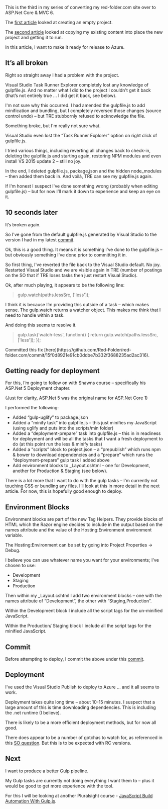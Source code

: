 This is the third in my series of converting my red-folder.com site over to ASP.Net Core &amp; MVC 6.

The [first article](http://red-folder.blogspot.co.uk/2016/03/converting-to-aspnet-core-part-1.html) looked at creating an empty project.

The [second article](http://red-folder.blogspot.co.uk/2016/03/converting-to-aspnet-core-part-2.html) looked at copying my existing content into place the new project and getting it to run.

In this article, I want to make it ready for release to Azure.

## It’s all broken
Right so straight away I had a problem with the project.

Visual Studio Task Runner Explorer completely lost any knowledge of gulpfile.js.  And no matter what I did to the project I couldn't get it back (that’s not entirely true … I did get it back, see below).

I'm not sure why this occurred.  I had amended the gulpfile.js to add minification and bundling, but I completely reversed those changes (source control undo) – but TRE stubbornly refused to acknowledge the file.

Something broke, but I'm really not sure what.

Visual Studio even lost the “Task Runner Explorer” option on right click of gulpfile.js.

I tried various things, including reverting all changes back to check-in, deleting the gulpfile.js and starting again, restoring NPM modules and even install VS 2015 update 2 – still no joy.

In the end, I deleted gulpfile.js, package,json and the hidden node_modules – then added them back in.  And voilà, TRE can see my gulpfile.js again.

If I'm honest I suspect I've done something wrong (probably when editing gulpfile.js) – but for now I’ll mark it down to experience and keep an eye on it.

## 10 seconds later
It’s broken again.

So I've gone from the default gulpfile.js generated by Visual Studio to the version I had in my latest [commit](https://github.com/Red-Folder/red-folder.com/commit/dcb2bfb6d1a7f0f3ea5b2c337e79d600c3b37a91).

Ok, this is a good thing.  It means it is something I've done to the gulpfile.js – but obviously something I've done prior to committing it in.

So first thing, I've reverted the file back to the Visual Studio default.  No joy.  Restarted Visual Studio and we are visible again in TRE (number of postings on the SO that if TRE loses tasks then just restart Visual Studio).

Ok, after much playing, it appears to be the following line:

<blockquote class="tr_bq">gulp.watch(paths.lessSrc, ['less']);</blockquote>
I think it is because I’m providing this outside of a task – which makes sense.  The gulp.watch returns a watcher object.  This makes me think that I need to handle within a task.

And doing this seems to resolve it.

<blockquote class="tr_bq">gulp.task('watch-less', function() {
return gulp.watch(paths.lessSrc, ['less']);
});</blockquote>
Committed this fix [here](https://github.com/Red-Folder/red-folder.com/commit/15f0d8921e91cb0ddbe7b332f3688235ad2ac316).

## Getting ready for deployment
For this, I’m going to follow on with Shawns course – specifically his ASP.Net 5 Deployment chapter.

(Just for clarity, ASP.Net 5 was the original name for ASP.Net Core 1)

I performed the following:


* Added “gulp-uglify” to package.json
* Added a “minify task” into gulpfile.js – this just minifies my JavaScript (using uglify and puts into the scripts/min folder)
* Added a “deployment-prepare” task into gulpfile.js – this in in readiness for deployment and will be all the tasks that I want a fresh deployment to do (at this point run the less &amp; minify tasks)
* Added a “scripts” block to project.json – a “prepublish” which runs npm &amp; bower to download dependencies and a “prepare” which runs the “deployment-prepare” gulp task I added above
* Add environment blocks to _Layout.cshtml – one for Development, another for Production &amp; Staging (see below).


There is a lot more that I want to do with the gulp tasks – I'm currently not touching CSS or bundling any files.  I’ll look at this in more detail in the next article.  For now, this is hopefully good enough to deploy.

## Environment Blocks
Environment blocks are part of the new Tag Helpers.  They provide blocks of HTML which the Razor engine decides to include in the output based on the names attribute and the value of the Hosting:Environment environment variable.

The Hosting:Environment can be set by going into Project Properties -> Debug.

I believe you can use whatever name you want for your environments; I've chosen to use:


* Development
* Staging
* Production


Then within my _Layout.cshtml I add two environment blocks – one with the names attribute of “Development”, the other with “Staging,Production”.

Within the Development block I include all the script tags for the un-minified JavaScript.

Within the Production/ Staging block I include all the script tags for the minified JavaScript.

## Commit
Before attempting to deploy, I commit the above under this [commit](https://github.com/Red-Folder/red-folder.com/commit/d15f9a1e7e28f325a62f9aec2e0de81f2e692ab8).

## Deployment
I've used the Visual Studio Publish to deploy to Azure … and it all seems to work.

Deployment takes quite long time – about 10-15 minutes.  I suspect that a large amount of this is time downloading dependencies.  This is including the .net runtime (I believe).

There is likely to be a more efficient deployment methods, but for now all good.

There does appear to be a number of gotchas to watch for, as referenced in this [SO question](http://stackoverflow.com/questions/35516206/problems-with-deploy-asp-net-5-asp-net-core-app-to-azure).  But this is to be expected with RC versions.

## Next
I want to produce a better Gulp pipeline.

My Gulp tasks are currently not doing everything I want them to – plus it would be good to get more experience with the tool.

For this I will be looking at another Pluralsight course - [JavaScript Build Automation With Gulp.js](https://app.pluralsight.com/library/courses/javascript-build-automation-gulpjs/table-of-contents).
